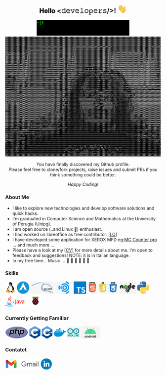 <div align="center">
<h2> 𝐇𝐞𝐥𝐥𝐨 <𝚍𝚎𝚟𝚎𝚕𝚘𝚙𝚎𝚛𝚜/>! <img src="./img/personal/Hi.gif" width="30px"> </h2>
</div>

<div align="center" width="50">

<img src="./img/personal/welcome_giacco.gif" alt="Welcome!" width="300" height="50"/>

</div>

<div align="center"> 
  <img src="./img/personal/giacco.gif" alt="Giacco!" width="600"/> <br>
  
You have finally discovered my Github profile. <br>
Please feel free to clone/fork projects, raise issues and submit PRs if you think something could be better. <br>

<i>Happy Coding!</i>

</div>

### About Me

* I like to explore new technologies and develop software solutions and quick hacks.
* I'm graduated in Computer Science and Mathematics at the University of Perugia (Unipg).
* I am open source (..and Linux :penguin:) enthusiast.
* I had worked on libreoffice as free contributor. <a href="https://github.com/giacco/giacco/blob/main/img/personal/Filippo%20giacche%CC%80.pdf">[LO]</a> 
* I have developed some application for XEROX MFD eg:<a href="https://appgallery.services.xerox.com/#!/home/app-details/3741a1da-0a7f-44ba-a662-87ccaaaa6cb8">MC Counter pro</a> ... and much more ... 
* Please have a look at my <a href="https://github.com/giacco/giacco/blob/main/img/personal/Filippo%20giacche%CC%80.pdf">[CV]</a> for more details about me. I'm open to feedback and suggestions! NOTE: it is in Italian language.
* In my free time... Music ... :musical_note: :musical_keyboard: :musical_score: :guitar: :guitar: :metal: 


### Skills 
<code><a href="https://www.kernel.org/"><img height="40" src="./img/external_logo/linux.png" alt="linux logo" /></a></code>
<code><a href="https://archlinux.org/"><img height="40" src="./img/external_logo/archlinux-512.png" alt="arch linux logo" /></a></code>
<code><a href="https://www.kali.org/"><img height="40" src="./img/external_logo/kali.png" alt="kali linux logo" /></a></code>
<code><a href="https://ubuntustudio.org/"><img height="40" src="./img/external_logo/ubuntu-Studio.jpg" alt="ubuntu studio linux logo" /></a></code>
<code><a href="https://www.typescriptlang.org/"><img height="40" src="./img/external_logo/typescript-seeklogo.com.svg" alt="ts logo" /></a></code>
<code><a href="https://www.javascript.com/"><img height="40" src="./img/external_logo/frontEnd.jpg" alt="js logo" /></a></code>
<code><a href="https://nodejs.org/en/"><img height="40" src="./img/external_logo/node-js.jpg" alt="nodejs logo" /></a></code>
<code><a href="https://www.python.org/"><img height="40" src="./img/external_logo/python-seeklogo.com.svg" alt="python logo" /></a></code>
<code><a href="https://www.java.com/en/"><img height="40" src="./img/external_logo/Java-Logo.png" alt="python logo" /></a></code>
<code><a href="https://www.raspberrypi.org/"><img height="40" src="./img/external_logo/Raspberry.png" alt="raspberry logo" /></a></code>

### Currently Getting Familiar
<code><a href="https://www.php.net/"><img height="40" src="./img/external_logo/php.png" alt="php logo" /></a></code>
<code><a href="https://www.cprogramming.com/"><img height="40" src="./img/external_logo/C.png" alt="c logo" /></a></code>
<code><a href="https://www.cprogramming.com/"><img height="40" src="./img/external_logo/cpp.png" alt="c++ logo" /></a></code>
<code><a href="https://www.docker.com/"><img height="40" src="./img/external_logo/docker.png" alt="doker logo" /></a></code>
<code><a href="https://www.arduino.cc/"><img height="40" src="./img/external_logo/arduino-logo.png" alt="arduino logo" /></a></code>
<code><a href="https://developer.android.com/"><img height="40" src="./img/external_logo/android.jpg" alt="python logo" /></a></code>



### Contatct


<code><a href="mailto:filippo.giacche@gmail.com"><img height="40" src="./img/external_logo/logo_gmail_lockup_default_1x_r2.png" alt="gmail" /></a></code>
<code><a href="https://www.linkedin.com/in/filippo-giacch%C3%A8-37064717b/"><img height="40" src="./img/external_logo/linkedin-logo.png" alt="linkedin" /></a></code>


